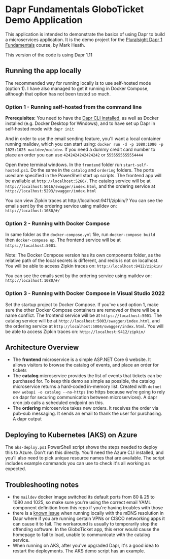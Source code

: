 # Dapr Fundamentals GloboTicket Demo Application

This application is intended to demonstrate the basics of using Dapr to build a microservices application. It is the demo project for the [Pluralsight Dapr 1 Fundamentals](https://pluralsight.pxf.io/c/1192349/424552/7490?u=www%2Epluralsight%2Ecom%2Fcourses%2Fdapr-1-fundamentals) course, by Mark Heath.

This version of the code is using Dapr 1.11

## Running the app locally
The recommended way for running locally is to use self-hosted mode (option 1). I have also managed to get it running in Docker Compose, although that option has not been tested so much.

### Option 1 - Running self-hosted from the command line

**Prerequisites:** You need to have the [Dapr CLI installed](https://docs.dapr.io/getting-started/install-dapr-cli/), as well as Docker installed (e.g. Docker Desktop for Windows), and to have set up Dapr in self-hosted mode with `dapr init`

And in order to use the email sending feature, you'll want a local container running maildev, which you can start using: `docker run -d -p 1080:1080 -p 1025:1025 maildev/maildev`. If you need a dummy credit card number to place an order you can use `4242424242424242` or `5555555555554444`

Open three terminal windows. In the `frontend` folder run `start-self-hosted.ps1`. Do the same in the `catalog` and `ordering` folders. The ports used are specified in the PowerShell start up scripts. The frontend app will be available at `http://localhost:5266/`. The catalog service will be at `http://localhost:5016/swagger/index.html`, and the ordering service at `http://localhost:5293/swagger/index.html`

You can view Zipkin traces at http://localhost:9411/zipkin/?
You can see the emails sent by the ordering service using maildev on: `http://localhost:1080/#/`

### Option 2 - Running with Docker Compose

In same folder as the `docker-compose.yml` file, run `docker-compose build` then `docker-compose up`. The frontend service will be at `https://localhost:5001`.

Note: The Docker Compose version has its own components folder, as the relative path of the local secrets is different, and redis is not on localhost.
You will be able to access Zipkin traces on: `http://localhost:9412/zipkin/`

You can see the emails sent by the ordering service using maildev on: `http://localhost:1080/#/`

### Option 3 - Running with Docker Compose in Visual Studio 2022
Set the startup project to Docker Compose. If you've used option 1, make sure the other Docker Compose containers are removed or there will be a name conflict. The frontend service will be at `https://localhost:5001`.  The catalog service will be at `http://localhost:5003/swagger/index.html`, and the ordering service at `http://localhost:5004/swagger/index.html`.
You will be able to access Zipkin traces on: `http://localhost:9412/zipkin/`


## Architecture Overview

- The **frontend** microservice is a simple ASP.NET Core 6 website. It allows visitors to browse the catalog of events, and place an order for tickets
- The **catalog** microservice provides the list of events that tickets can be purchased for. To keep this demo as simple as possible, the catalog microservice returns a hard-coded in-memory list. Created with `dotnet new webapi -o catalog --no-https` (no https because we're going to rely on dapr for securing communication between microservices). A dapr cron job calls a scheduled endpoint on this.
- The **ordering** microservice takes new orders. It receives the order via pub-sub messaging. It sends an email to thank the user for purchasing. A dapr output

## Deploying to Kubernetes (AKS) on Azure
The `aks-deploy.ps1` PowerShell script shows the steps needed to deploy this to Azure. Don't run this directly. You'll need the Azure CLI installed, and you'll also need to pick unique resource names that are available. The script includes example commands you can use to check it's all working as expected.

## Troubleshooting notes

- the `maildev` docker image switched its default ports from 80 & 25 to 1080 and 1025, so make sure you're using the correct email YAML component definition from this repo if you're having troubles with those
- there is a [known issue](https://github.com/dapr/dapr/issues/3256) when running locally with the mDNS resolution in Dapr where if you are running certain VPNs or CISCO networking apps it can cause it to fail. The workaround is usually to temporarily stop the offending software. In the GloboTicket app, this error would cause the homepage to fail to load, unable to communicate with the catalog service.
- When running on AKS, after you've upgraded Dapr, it's a good idea to restart the deployments. The AKS demo script has an example.